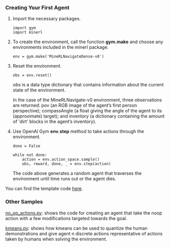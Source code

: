 ### Creating Your First Agent ###

1. Import the necessary packages.
    ```
    import gym
    import minerl
    ```
2. To create the environment, call the function **gym.make** and choose any environments included in the minerl package. 
    ```
    env = gym.make('MineRLNavigateDense-v0')
    ```
3. Reset the environment.
    ```
    obs = env.reset()
    ``` 
    *obs* is a data type dictionary that contains information about the current state of the environment.

    In the case of the MineRLNavigate-v0 environment, three observations are returned: pov (an RGB image of the agent’s first person perspective); compassAngle (a float giving the angle of the agent to its (approximate) target); and inventory (a dictionary containing the amount of 'dirt' blocks in the agent’s inventory).

4. Use OpenAI Gym **env.step** method to take actions through the environment.
    ```
    done = False

    while not done:
        action = env.action_space.sample()
        obs, reward, done, _ = env.step(action)
    ```
    The code above generates a random agent that traverses the environment until time runs out or the agent dies.
    
 You can find the template code [here](https://github.com/ankitagarg26/HowToUseMineRL/blob/main/random_agent.py). 
 
 ### Other Samples ###
 
[no_op_actions.py](https://github.com/ankitagarg26/HowToUseMineRL/blob/main/no_op_actions.py): 
shows the code for creating an agent that take the noop action with a few modifications targeted towards the goal.

[kmeans.py](https://github.com/ankitagarg26/HowToUseMineRL/blob/main/kmeans.py): 
shows how kmeans can be used to quantize the human demonstrations and give agent n discrete actions representative of actions taken by humans when solving the environment.
